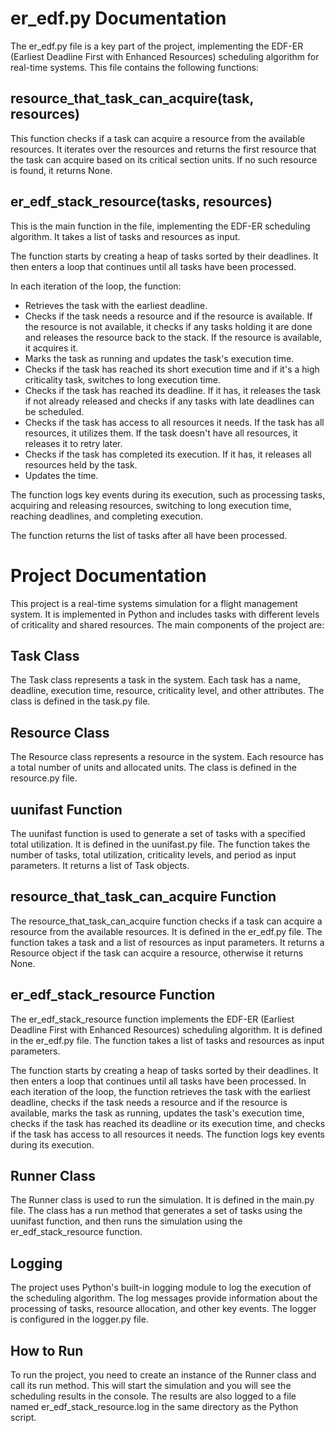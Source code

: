 # er_edf.py Documentation

The er_edf.py file is a key part of the project, implementing the EDF-ER (Earliest Deadline First with Enhanced Resources) scheduling algorithm for real-time systems. This file contains the following functions:

## resource_that_task_can_acquire(task, resources)

This function checks if a task can acquire a resource from the available resources. It iterates over the resources and returns the first resource that the task can acquire based on its critical section units. If no such resource is found, it returns None.

## er_edf_stack_resource(tasks, resources)

This is the main function in the file, implementing the EDF-ER scheduling algorithm. It takes a list of tasks and resources as input.

The function starts by creating a heap of tasks sorted by their deadlines. It then enters a loop that continues until all tasks have been processed.

In each iteration of the loop, the function:

- Retrieves the task with the earliest deadline.
- Checks if the task needs a resource and if the resource is available. If the resource is not available, it checks if any tasks holding it are done and releases the resource back to the stack. If the resource is available, it acquires it.
- Marks the task as running and updates the task's execution time.
- Checks if the task has reached its short execution time and if it's a high criticality task, switches to long execution time.
- Checks if the task has reached its deadline. If it has, it releases the task if not already released and checks if any tasks with late deadlines can be scheduled.
- Checks if the task has access to all resources it needs. If the task has all resources, it utilizes them. If the task doesn't have all resources, it releases it to retry later.
- Checks if the task has completed its execution. If it has, it releases all resources held by the task.
- Updates the time.

The function logs key events during its execution, such as processing tasks, acquiring and releasing resources, switching to long execution time, reaching deadlines, and completing execution.

The function returns the list of tasks after all have been processed.

# Project Documentation

This project is a real-time systems simulation for a flight management system. It is implemented in Python and includes tasks with different levels of criticality and shared resources. The main components of the project are:

## Task Class

The Task class represents a task in the system. Each task has a name, deadline, execution time, resource, criticality level, and other attributes. The class is defined in the task.py file.

## Resource Class

The Resource class represents a resource in the system. Each resource has a total number of units and allocated units. The class is defined in the resource.py file.

## uunifast Function

The uunifast function is used to generate a set of tasks with a specified total utilization. It is defined in the uunifast.py file. The function takes the number of tasks, total utilization, criticality levels, and period as input parameters. It returns a list of Task objects.

## resource_that_task_can_acquire Function

The resource_that_task_can_acquire function checks if a task can acquire a resource from the available resources. It is defined in the er_edf.py file. The function takes a task and a list of resources as input parameters. It returns a Resource object if the task can acquire a resource, otherwise it returns None.

## er_edf_stack_resource Function

The er_edf_stack_resource function implements the EDF-ER (Earliest Deadline First with Enhanced Resources) scheduling algorithm. It is defined in the er_edf.py file. The function takes a list of tasks and resources as input parameters.

The function starts by creating a heap of tasks sorted by their deadlines. It then enters a loop that continues until all tasks have been processed. In each iteration of the loop, the function retrieves the task with the earliest deadline, checks if the task needs a resource and if the resource is available, marks the task as running, updates the task's execution time, checks if the task has reached its deadline or its execution time, and checks if the task has access to all resources it needs. The function logs key events during its execution.

## Runner Class

The Runner class is used to run the simulation. It is defined in the main.py file. The class has a run method that generates a set of tasks using the uunifast function, and then runs the simulation using the er_edf_stack_resource function.

## Logging

The project uses Python's built-in logging module to log the execution of the scheduling algorithm. The log messages provide information about the processing of tasks, resource allocation, and other key events. The logger is configured in the logger.py file.

## How to Run

To run the project, you need to create an instance of the Runner class and call its run method. This will start the simulation and you will see the scheduling results in the console. The results are also logged to a file named er_edf_stack_resource.log in the same directory as the Python script.
